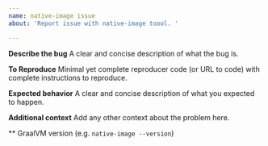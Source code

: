 ```yaml
---
name: native-image issue
about: 'Report issue with native-image toool. '

---
```


**Describe the bug**
A clear and concise description of what the bug is.

**To Reproduce**
Minimal yet complete reproducer code (or URL to code) with complete instructions to reproduce.

**Expected behavior**
A clear and concise description of what you expected to happen.

**Additional context**
Add any other context about the problem here.

** GraalVM version (e.g. `native-image --version`)
